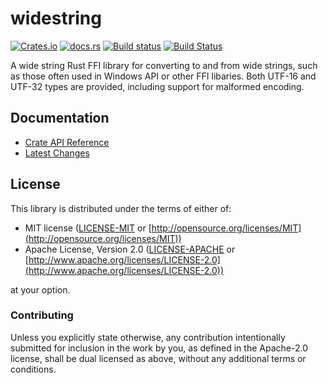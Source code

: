 # widestring
[![Crates.io](https://img.shields.io/crates/v/widestring.svg)](https://crates.io/crates/widestring/) [![docs.rs](https://docs.rs/widestring/badge.svg)](https://docs.rs/widestring/) [![Build status](https://ci.appveyor.com/api/projects/status/97pmbv6kk79bicww?svg=true)](https://ci.appveyor.com/project/starkat99/widestring-rs) [![Build Status](https://travis-ci.org/starkat99/widestring-rs.svg?branch=master)](https://travis-ci.org/starkat99/widestring-rs)

A wide string Rust FFI library for converting to and from wide strings, such as
those often used in Windows API or other FFI libaries. Both UTF-16 and UTF-32 types are provided, including support for malformed encoding.

## Documentation

- [Crate API Reference](https://docs.rs/widestring/)
- [Latest Changes](CHANGELOG.md)

## License

This library is distributed under the terms of either of:

* MIT license ([LICENSE-MIT](LICENSE-MIT) or
[http://opensource.org/licenses/MIT](http://opensource.org/licenses/MIT))
* Apache License, Version 2.0 ([LICENSE-APACHE](LICENSE-APACHE) or
[http://www.apache.org/licenses/LICENSE-2.0](http://www.apache.org/licenses/LICENSE-2.0))

at your option.

### Contributing

Unless you explicitly state otherwise, any contribution intentionally submitted for inclusion in the
work by you, as defined in the Apache-2.0 license, shall be dual licensed as above, without any
additional terms or conditions.
